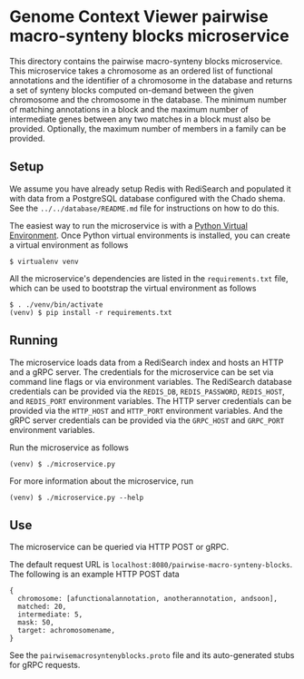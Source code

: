 # Genome Context Viewer pairwise macro-synteny blocks microservice

This directory contains the pairwise macro-synteny blocks microservice.
This microservice takes a chromosome as an ordered list of functional annotations and the identifier of a chromosome in the database and returns a set of synteny blocks computed on-demand between the given chromosome and the chromosome in the database.
The minimum number of matching annotations in a block and the maximum number of intermediate genes between any two matches in a block must also be provided.
Optionally, the maximum number of members in a family can be provided.

## Setup

We assume you have already setup Redis with RediSearch and populated it with data from a PostgreSQL database configured with the Chado shema.
See the `../../database/README.md` file for instructions on how to do this.

The easiest way to run the microservice is with a [Python Virtual Environment](http://docs.python-guide.org/en/latest/dev/virtualenvs/).
Once Python virtual environments is installed, you can create a virtual environment as follows

    $ virtualenv venv

All the microservice's dependencies are listed in the `requirements.txt` file, which can be used to bootstrap the virtual environment as follows

    $ . ./venv/bin/activate
    (venv) $ pip install -r requirements.txt

## Running

The microservice loads data from a RediSearch index and hosts an HTTP and a gRPC server.
The credentials for the microservice can be set via command line flags or via environment variables.
The RediSearch database credentials can be provided via the `REDIS_DB`, `REDIS_PASSWORD`, `REDIS_HOST`, and `REDIS_PORT` environment variables.
The HTTP server credentials can be provided via the `HTTP_HOST` and `HTTP_PORT` environment variables.
And the gRPC server credentials can be provided via the `GRPC_HOST` and `GRPC_PORT` environment variables.

Run the microservice as follows

    (venv) $ ./microservice.py

For more information about the microservice, run

    (venv) $ ./microservice.py --help

## Use

The microservice can be queried via HTTP POST or gRPC.

The default request URL is `localhost:8080/pairwise-macro-synteny-blocks`.
The following is an example HTTP POST data

    {
      chromosome: [afunctionalannotation, anotherannotation, andsoon],
      matched: 20,
      intermediate: 5,
      mask: 50,
      target: achromosomename,
    }

See the `pairwisemacrosyntenyblocks.proto` file and its auto-generated stubs for gRPC requests.
